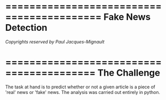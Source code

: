 ==========================================
Fake News Detection
==========================================

*Copyrights reserved by Paul Jacques-Mignault*

=========================================
The Challenge 
=========================================

The task at hand is to predict whether or not a given article is a piece of 'real' news or 'fake' news.
The analysis was carried out entirely in python. 
